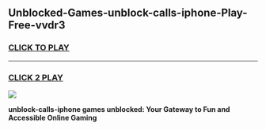 
## Unblocked-Games-unblock-calls-iphone-Play-Free-vvdr3
<h3>
<a href="https://premium76.site?title=unblock-calls-iphone&ref=18A1">CLICK TO PLAY</a></h3>
<hr>

<h3>
<a href="https://premium76.site?title=unblock-calls-iphone&ref=18A1">CLICK 2 PLAY</a>
  
</h3>

<a href="https://premium76.site?title=unblock-calls-iphone&ref=18A1"><img src="https://clearcache.store/games.png"></a>


**unblock-calls-iphone games unblocked: Your Gateway to Fun and Accessible Online Gaming**
